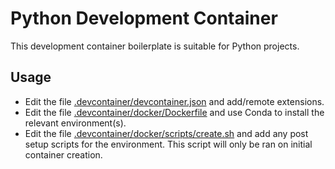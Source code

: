 # Python Development Container

This development container boilerplate is suitable for Python projects.

## Usage

- Edit the file [.devcontainer/devcontainer.json](.devcontainer/devcontainer.json) and add/remote extensions.
- Edit the file [.devcontainer/docker/Dockerfile](.devcontainer/docker/Dockerfile) and use Conda to install the relevant environment(s).
- Edit the file [.devcontainer/docker/scripts/create.sh](.devcontainer/docker/scripts/create.sh) and add any post setup scripts for the environment. This script will only be ran on initial container creation.
